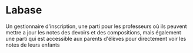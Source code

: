 # Labase
Un gestionnaire d'inscription, une parti pour les professeurs où ils peuvent mettre a jour les notes des devoirs et des compositions, mais également une parti qui est accessible aux parents d'élèves pour directement voir les notes de leurs enfants 
